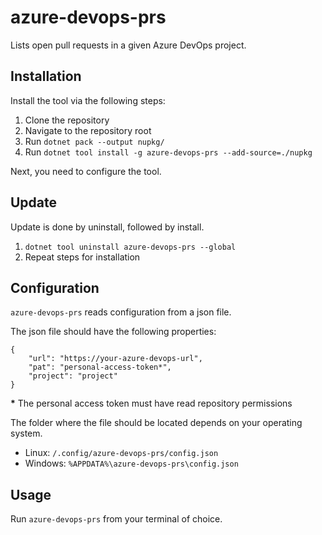 # azure-devops-prs

Lists open pull requests in a given Azure DevOps project.

## Installation

Install the tool via the following steps:

1. Clone the repository
2. Navigate to the repository root
3. Run `dotnet pack --output nupkg/`
4. Run `dotnet tool install -g azure-devops-prs --add-source=./nupkg`

Next, you need to configure the tool.

## Update

Update is done by uninstall, followed by install.

1. `dotnet tool uninstall azure-devops-prs --global`
2. Repeat steps for installation

## Configuration

`azure-devops-prs` reads configuration from a json file.

The json file should have the following properties:

```
{
    "url": "https://your-azure-devops-url",
    "pat": "personal-access-token*",
    "project": "project"
}
```

**\*** The personal access token must have read repository permissions

The folder where the file should be located depends on your operating system.

- Linux: `/.config/azure-devops-prs/config.json`
- Windows: `%APPDATA%\azure-devops-prs\config.json`

## Usage

Run `azure-devops-prs` from your terminal of choice.
